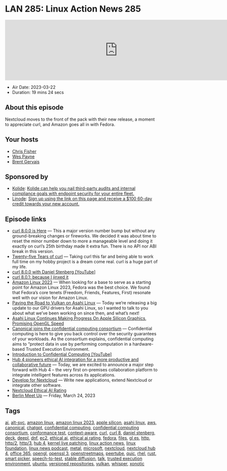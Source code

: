# LAN 285: Linux Action News 285

<iframe src="https://player.fireside.fm/v2/DAcK9LdX+E1Qxa6KJ?theme=dark" width="740" height="200" frameborder="0" scrolling="no"></iframe>

* Air Date: 2023-03-22
* Duration: 19 mins 24 secs

## About this episode

Nextcloud moves to the front of the pack with their new release, a moment to appreciate curl, and Amazon goes all in with Fedora.

## Your hosts
* [Chris Fisher](https://linuxactionnews.com/hosts/chris)
* [Wes Payne](https://linuxactionnews.com/hosts/wes)
* [Brent Gervais](https://linuxactionnews.com/guests/brentgervais)

## Sponsored by

  * [Kolide](https://l.kolide.co/3klbWzr): [Kolide can help you nail third-party audits and internal compliance goals with endpoint security for your entire fleet. ](https://l.kolide.co/3klbWzr)
  * [Linode](http://linode.com/lan): [Sign up using the link on this page and receive a $100 60-day credit towards your new account. ](http://linode.com/lan)



## Episode links

  * [curl 8.0.0 is Here](https://daniel.haxx.se/blog/2023/03/20/curl-8-0-0-is-here/ "curl 8.0.0 is Here") — This a major version number bump but without any ground-breaking changes or fireworks. We decided it was about time to reset the minor number down to more a manageable level and doing it exactly on curl’s 25th birthday made it extra fun. There is no API nor ABI break in this version.
  * [Twenty-five Tears of curl](https://daniel.haxx.se/blog/2023/03/20/twenty-five-years-of-curl/ "Twenty-five Tears of curl") — Taking curl this far and being able to work full time on my hobby project is a dream come real. curl is a huge part of my life.
  * [curl 8.0.0 with Daniel Stenberg [YouTube]](https://www.youtube.com/watch?v=LToOQEMcKoo&t=3s "curl 8.0.0 with Daniel Stenberg \[YouTube\]")
  * [curl 8.0.1: because I jinxed it](https://daniel.haxx.se/blog/2023/03/20/curl-8-0-1-because-i-jinxed-it/ "curl 8.0.1: because I jinxed it")
  * [Amazon Linux 2023](https://aws.amazon.com/blogs/aws/amazon-linux-2023-a-cloud-optimized-linux-distribution-with-long-term-support/ "Amazon Linux 2023") — When looking for a base to serve as a starting point for Amazon Linux 2023, Fedora was the best choice. We found that Fedora’s core tenets (Freedom, Friends, Features, First) resonate well with our vision for Amazon Linux.
  * [Paving the Road to Vulkan on Asahi Linux](https://asahilinux.org/2023/03/road-to-vulkan/ "Paving the Road to Vulkan on Asahi Linux") — Today we’re releasing a big update to our GPU drivers for Asahi Linux, so I wanted to talk to you about what we’ve been working on since then, and what’s next!
  * [Asahi Linux Continues Making Progress On Apple Silicon Graphics, Promising OpenGL Speed](https://www.phoronix.com/news/Asahi-Linux-Graphics-March-2023 "Asahi Linux Continues Making Progress On Apple Silicon Graphics, Promising OpenGL Speed")
  * [Canonical joins the confidential computing consortium](https://ubuntu.com//blog/canonical-joins-the-confidential-computing-consortium "Canonical joins the confidential computing consortium") — Confidential computing is here to give you back control over the security guarantees of your workloads. As the consortium explains, confidential computing aims to “protect data in use by performing computation in a hardware-based Trusted Execution Environment.
  * [Introduction to Confidential Computing [YouTube]](https://www.youtube.com/watch?v=SpggH2NBWbU "Introduction to Confidential Computing \[YouTube\]")
  * [Hub 4 pioneers ethical AI integration for a more productive and collaborative future](https://nextcloud.com/blog/hub-4-pioneers-ethical-ai-integration-for-a-more-productive-and-collaborative-future/ "Hub 4 pioneers ethical AI integration for a more productive and collaborative future") — Today, we are excited to announce a major step forward with Hub 4 – the very first on-premises collaboration platform to integrate intelligent features across its applications.
  * [Develop for Nextcloud](https://nextcloud.com/developer/ "Develop for Nextcloud") — Write new applications, extend Nextcloud or integrate other software.
  * [Nextcloud Ethical AI Rating](https://nextcloud.com/blog/nextcloud-ethical-ai-rating/ "Nextcloud Ethical AI Rating")
  * [Berlin Meet Up](https://www.meetup.com/jupiterbroadcasting/events/292343727/ "Berlin Meet Up") — Friday, March 24, 2023



## Tags

[ai](https://linuxactionnews.com/tags/ai), [alt-svc](https://linuxactionnews.com/tags/alt-svc), [amazon linux](https://linuxactionnews.com/tags/amazon%20linux), [amazon linux 2023](https://linuxactionnews.com/tags/amazon%20linux%202023), [apple silicon](https://linuxactionnews.com/tags/apple%20silicon), [asahi linux](https://linuxactionnews.com/tags/asahi%20linux), [aws](https://linuxactionnews.com/tags/aws), [canonical](https://linuxactionnews.com/tags/canonical), [chatgpt](https://linuxactionnews.com/tags/chatgpt), [confidential computing](https://linuxactionnews.com/tags/confidential%20computing), [confidential computing consortium](https://linuxactionnews.com/tags/confidential%20computing%20consortium), [conformance test](https://linuxactionnews.com/tags/conformance%20test), [context-aware](https://linuxactionnews.com/tags/context-aware), [curl](https://linuxactionnews.com/tags/curl), [curl 8](https://linuxactionnews.com/tags/curl%208), [daniel stenberg](https://linuxactionnews.com/tags/daniel%20stenberg), [deck](https://linuxactionnews.com/tags/deck), [deepl](https://linuxactionnews.com/tags/deepl), [dnf](https://linuxactionnews.com/tags/dnf), [ec2](https://linuxactionnews.com/tags/ec2), [ethical ai](https://linuxactionnews.com/tags/ethical%20ai), [ethical ai rating](https://linuxactionnews.com/tags/ethical%20ai%20rating), [fedora](https://linuxactionnews.com/tags/fedora), [files](https://linuxactionnews.com/tags/files), [gl es](https://linuxactionnews.com/tags/gl%20es), [http](https://linuxactionnews.com/tags/http), [http/2](https://linuxactionnews.com/tags/http%2F2), [http/3](https://linuxactionnews.com/tags/http%2F3), [hub 4](https://linuxactionnews.com/tags/hub%204), [kernel live patching](https://linuxactionnews.com/tags/kernel%20live%20patching), [linux action news](https://linuxactionnews.com/tags/linux%20action%20news), [linux foundation](https://linuxactionnews.com/tags/linux%20foundation), [linux news podcast](https://linuxactionnews.com/tags/linux%20news%20podcast), [metal](https://linuxactionnews.com/tags/metal), [microsoft](https://linuxactionnews.com/tags/microsoft), [nextcloud](https://linuxactionnews.com/tags/nextcloud), [nextcloud hub 4](https://linuxactionnews.com/tags/nextcloud%20hub%204), [office 365](https://linuxactionnews.com/tags/office%20365), [opengl](https://linuxactionnews.com/tags/opengl), [openssl 3](https://linuxactionnews.com/tags/openssl%203), [openstreetmaps](https://linuxactionnews.com/tags/openstreetmaps), [peertube](https://linuxactionnews.com/tags/peertube), [quic](https://linuxactionnews.com/tags/quic), [rhel](https://linuxactionnews.com/tags/rhel), [rust](https://linuxactionnews.com/tags/rust), [smart picker](https://linuxactionnews.com/tags/smart%20picker), [speech-to-test](https://linuxactionnews.com/tags/speech-to-test), [stable diffusion](https://linuxactionnews.com/tags/stable%20diffusion), [talk](https://linuxactionnews.com/tags/talk), [trusted execution environment](https://linuxactionnews.com/tags/trusted%20execution%20environment), [ubuntu](https://linuxactionnews.com/tags/ubuntu), [versioned repositories](https://linuxactionnews.com/tags/versioned%20repositories), [vulkan](https://linuxactionnews.com/tags/vulkan), [whisper](https://linuxactionnews.com/tags/whisper), [xonotic](https://linuxactionnews.com/tags/xonotic)